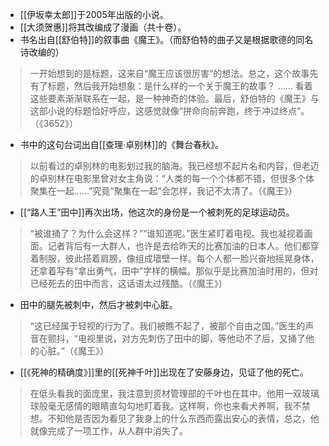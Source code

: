 - [[伊坂幸太郎]]于2005年出版的小说。
- [[大须贺惠]]将其改编成了漫画（共十卷）。
- 书名出自[[舒伯特]]的叙事曲《魔王》。（而舒伯特的曲子又是根据歌德的同名诗改编的）
> 一开始想到的是标题，这来自“魔王应该很厉害”的想法。总之，这个故事先有了标题，然后我开始想象：是什么样的一个关于魔王的故事？
> ……
> 看着这些要素渐渐联系在一起，是一种神奇的体验。最后，舒伯特的《魔王》与这部小说的标题恰好呼应，这感觉就像“拼命向前奔跑，终于冲过终点”。（《3652》）

- 书中的这句台词出自[[查理·卓别林]]的《舞台春秋》。
> 以前看过的卓别林的电影划过我的脑海。我已经想不起片名和内容，但老迈的卓别林在电影里曾对女主角说：“人类的每一个个体都不错，但很多个体聚集在一起……”究竟“聚集在一起”会怎样，我记不太清了。（《魔王》）

- [[“路人王”田中]]再次出场，他这次的身份是一个被刺死的足球运动员。
> “被谁捅了？为什么会这样？”“谁知道呢。”医生紧盯着电视。我也凝视着画面。记者背后有一大群人，也许是去给昨天的比赛加油的日本人。他们都穿着制服，彼此搭着肩膀，像组成墙壁一样。每个人都一脸兴奋地摇晃身体，还拿着写有“拿出勇气，田中”字样的横幅。那似乎是比赛加油时用的，但对已经死去的田中而言，这话语太过残酷。（《魔王》）

- 田中的腿先被刺中，然后才被刺中心脏。
> “这已经属于轻视的行为了。我们被瞧不起了，被那个自由之国。”医生的声音在颤抖，“电视里说，对方先刺伤了田中的脚，等他动不了后，又捅了他的心脏。”（《魔王》）

- [[《死神的精确度》]]里的[[死神千叶]]出现在了安藤身边，见证了他的死亡。
> 在低头看我的面庞里，我注意到资材管理部的千叶也在其中。他用一双玻璃球般毫无感情的眼睛直勾勾地盯着我。这样啊，你也来看犬养啊，我不禁想。不知他是否因为看见了我身上的什么东西而露出安心的表情，总之，他就像完成了一项工作，从人群中消失了。